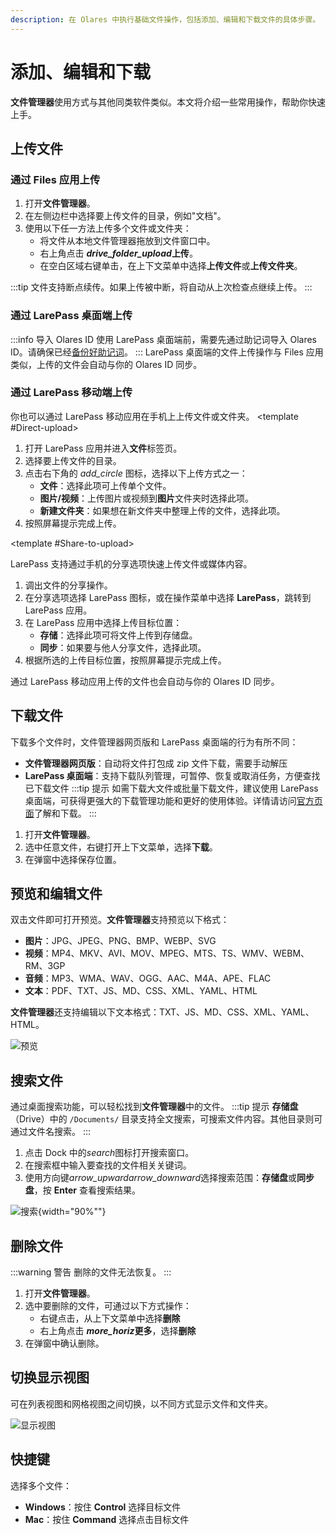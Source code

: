 ```yaml
---
description: 在 Olares 中执行基础文件操作，包括添加、编辑和下载文件的具体步骤。
---
```

# 添加、编辑和下载
**文件管理器**使用方式与其他同类软件类似。本文将介绍一些常用操作，帮助你快速上手。

## 上传文件

### 通过 Files 应用上传
1. 打开**文件管理器**。
2. 在左侧边栏中选择要上传文件的目录，例如"文档"。
3. 使用以下任一方法上传多个文件或文件夹：
   - 将文件从本地文件管理器拖放到文件窗口中。
   - 右上角点击 **<i class="material-symbols-outlined">drive_folder_upload</i>上传**。
   - 在空白区域右键单击，在上下文菜单中选择**上传文件**或**上传文件夹**。

:::tip
文件支持断点续传。如果上传被中断，将自动从上次检查点继续上传。
:::

### 通过 LarePass 桌面端上传
:::info 导入 Olares ID
使用 LarePass 桌面端前，需要先通过助记词导入 Olares ID。请确保已经[备份好助记词](../get-started/back-up-mnemonics.md)。
:::
LarePass 桌面端的文件上传操作与 Files 应用类似，上传的文件会自动与你的 Olares ID 同步。

### 通过 LarePass 移动端上传
你也可以通过 LarePass 移动应用在手机上上传文件或文件夹。
<Tabs>
<template #Direct-upload>

1. 打开 LarePass 应用并进入**文件**标签页。
2. 选择要上传文件的目录。
3. 点击右下角的 <i class="material-symbols-outlined">add_circle</i> 图标，选择以下上传方式之一：
    - **文件**：选择此项可上传单个文件。
    - **图片/视频**：上传图片或视频到**图片**文件夹时选择此项。
    - **新建文件夹**：如果想在新文件夹中整理上传的文件，选择此项。
4. 按照屏幕提示完成上传。
</template>

<template #Share-to-upload>

LarePass 支持通过手机的分享选项快速上传文件或媒体内容。
1. 调出文件的分享操作。
2. 在分享选项选择 LarePass 图标，或在操作菜单中选择 **LarePass**，跳转到 LarePass 应用。
3. 在 LarePass 应用中选择上传目标位置：
    - **存储**：选择此项可将文件上传到存储盘。
    - **同步**：如果要与他人分享文件，选择此项。
4. 根据所选的上传目标位置，按照屏幕提示完成上传。
</template>
</Tabs>

通过 LarePass 移动应用上传的文件也会自动与你的 Olares ID 同步。
## 下载文件
下载多个文件时，文件管理器网页版和 LarePass 桌面端的行为有所不同：
* **文件管理器网页版**：自动将文件打包成 zip 文件下载，需要手动解压
* **LarePass 桌面端**：支持下载队列管理，可暂停、恢复或取消任务，方便查找已下载文件
  :::tip 提示
  如需下载大文件或批量下载文件，建议使用 LarePass 桌面端，可获得更强大的下载管理功能和更好的使用体验。详情请访问[官方页面](https://www.olares.xyz/larepass)了解和下载。
  :::

1. 打开**文件管理器**。
2. 选中任意文件，右键打开上下文菜单，选择**下载**。
3. 在弹窗中选择保存位置。

## 预览和编辑文件
双击文件即可打开预览。**文件管理器**支持预览以下格式：

* **图片**：JPG、JPEG、PNG、BMP、WEBP、SVG
* **视频**：MP4、MKV、AVI、MOV、MPEG、MTS、TS、WMV、WEBM、RM、3GP
* **音频**：MP3、WMA、WAV、OGG、AAC、M4A、APE、FLAC
* **文本**：PDF、TXT、JS、MD、CSS、XML、YAML、HTML

**文件管理器**还支持编辑以下文本格式：TXT、JS、MD、CSS、XML、YAML、HTML。

![预览](/images/manual/tasks/files-preview.png#bordered)
## 搜索文件
通过桌面搜索功能，可以轻松找到**文件管理器**中的文件。
:::tip 提示
**存储盘**（Drive）中的 `/Documents/` 目录支持全文搜索，可搜索文件内容。其他目录则可通过文件名搜索。
:::
1. 点击 Dock 中的<i class="material-symbols-outlined">search</i>图标打开搜索窗口。
2. 在搜索框中输入要查找的文件相关关键词。
3. 使用方向键<i class="material-symbols-outlined">arrow_upward</i><i class="material-symbols-outlined">arrow_downward</i>选择搜索范围：**存储盘**或**同步盘**，按 **Enter** 查看搜索结果。

![搜索](/images/manual/tasks/files-search.png#bordered){width="90%""}
## 删除文件
:::warning 警告
删除的文件无法恢复。
:::
1. 打开**文件管理器**。
2. 选中要删除的文件，可通过以下方式操作：
   - 右键点击，从上下文菜单中选择**删除**
   - 右上角点击 **<i class="material-symbols-outlined">more_horiz</i>更多**，选择**删除**
3. 在弹窗中确认删除。

## 切换显示视图

可在列表视图和网格视图之间切换，以不同方式显示文件和文件夹。

![显示视图](/images/manual/tasks/files-display-view.png)
## 快捷键
选择多个文件：

* **Windows**：按住 **Control** 选择目标文件
* **Mac**：按住 **Command** 选择点击目标文件